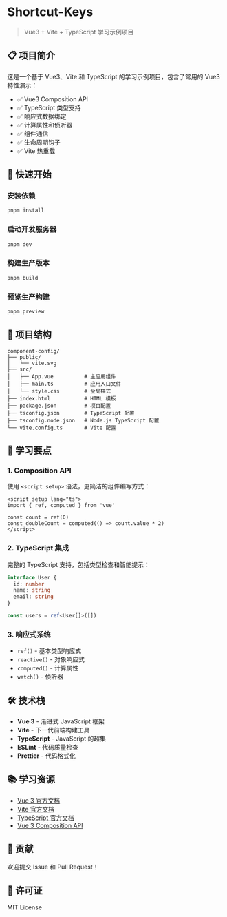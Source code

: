 # Shortcut-Keys

> Vue3 + Vite + TypeScript 学习示例项目

## 📋 项目简介

这是一个基于 Vue3、Vite 和 TypeScript 的学习示例项目，包含了常用的 Vue3 特性演示：

- ✅ Vue3 Composition API
- ✅ TypeScript 类型支持
- ✅ 响应式数据绑定
- ✅ 计算属性和侦听器
- ✅ 组件通信
- ✅ 生命周期钩子
- ✅ Vite 热重载

## 🚀 快速开始

### 安装依赖

```bash
pnpm install
```

### 启动开发服务器

```bash
pnpm dev
```

### 构建生产版本

```bash
pnpm build
```

### 预览生产构建

```bash
pnpm preview
```

## 📁 项目结构

```
component-config/
├── public/
│   └── vite.svg
├── src/
│   ├── App.vue          # 主应用组件
│   ├── main.ts          # 应用入口文件
│   └── style.css        # 全局样式
├── index.html           # HTML 模板
├── package.json         # 项目配置
├── tsconfig.json        # TypeScript 配置
├── tsconfig.node.json   # Node.js TypeScript 配置
└── vite.config.ts       # Vite 配置
```

## 🎯 学习要点

### 1. Composition API

使用 `<script setup>` 语法，更简洁的组件编写方式：

```vue
<script setup lang="ts">
import { ref, computed } from 'vue'

const count = ref(0)
const doubleCount = computed(() => count.value * 2)
</script>
```

### 2. TypeScript 集成

完整的 TypeScript 支持，包括类型检查和智能提示：

```typescript
interface User {
  id: number
  name: string
  email: string
}

const users = ref<User[]>([])
```

### 3. 响应式系统

- `ref()` - 基本类型响应式
- `reactive()` - 对象响应式
- `computed()` - 计算属性
- `watch()` - 侦听器

## 🛠️ 技术栈

- **Vue 3** - 渐进式 JavaScript 框架
- **Vite** - 下一代前端构建工具
- **TypeScript** - JavaScript 的超集
- **ESLint** - 代码质量检查
- **Prettier** - 代码格式化

## 📚 学习资源

- [Vue 3 官方文档](https://cn.vuejs.org/)
- [Vite 官方文档](https://cn.vitejs.dev/)
- [TypeScript 官方文档](https://www.typescriptlang.org/zh/)
- [Vue 3 Composition API](https://cn.vuejs.org/guide/composition-api-introduction.html)

## 🤝 贡献

欢迎提交 Issue 和 Pull Request！

## 📄 许可证

MIT License
